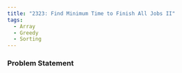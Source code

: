 ```yaml
---
title: "2323: Find Minimum Time to Finish All Jobs II"
tags:
  - Array
  - Greedy
  - Sorting
---
```

### Problem Statement

